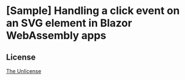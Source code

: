 # [Sample] Handling a click event on an SVG element in Blazor WebAssembly apps

## License

[The Unlicense](LICENSE)

